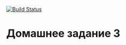 [![Build Status](
  https://travis-ci.com/bergentroll/otus-cpp-03.svg?branch=master
)](https://travis-ci.com/bergentroll/otus-cpp-03)

# Домашнее задание 3
